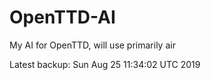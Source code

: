 # OpenTTD-AI
My AI for OpenTTD, will use primarily air

Latest backup: Sun Aug 25 11:34:02 UTC 2019
